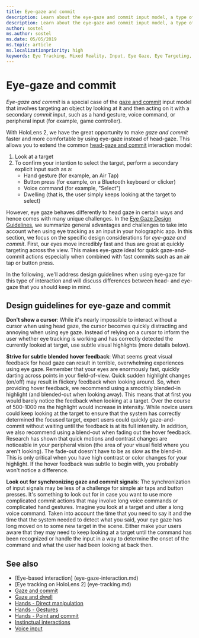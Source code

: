 ```yaml
---
title: Eye-gaze and commit
description: Learn about the eye-gaze and commit input model, a type of gaze and commit in which the gaze is a simple look at an object.
description: Learn about the eye-gaze and commit input model, a type of gaze, and commit in which the gaze is a simple look at an object.
author: sostel
ms.author: sostel
ms.date: 05/05/2019
ms.topic: article
ms.localizationpriority: high
keywords: Eye Tracking, Mixed Reality, Input, Eye Gaze, Eye Targeting, HoloLens 2, Eye-based Selection, mixed reality headset, windows mixed reality headset, virtual reality headset, HoloLens, MRTK, Mixed Reality Toolkit, gaze
---
```


# Eye-gaze and commit

_Eye-gaze and commit_ is a special case of the [gaze and commit](gaze-and-commit.md) input model that involves targeting an object by looking at it and then acting on it with a secondary _commit_ input, such as a hand gesture, voice command, or peripheral input (for example, game controller). 

With HoloLens 2, we have the great opportunity to make _gaze and commit_ faster and more comfortable by using eye-gaze instead of head-gaze. 
This allows you to extend the common [head-gaze and commit](gaze-and-commit.md) interaction model: 
1. Look at a target 
2. To confirm your intention to select the target, perform a secondary explicit input such as a:  
   - Hand gesture (for example, an Air Tap)
   - Button press (for example, on a Bluetooth keyboard or clicker)
   - Voice command (for example, "Select")
   - Dwelling (that is, the user simply keeps looking at the target to select)

However, eye gaze behaves differently to head gaze in certain ways and hence comes with many unique challenges. 
In the [Eye Gaze Design Guidelines](eye-tracking.md), we summarize general advantages and challenges to take into account when using eye tracking as an input in your holographic app. 
In this section, we focus on the specific design considerations for _eye-gaze and commit_.
First, our eyes move incredibly fast and thus are great at quickly targeting across the view. 
This makes eye-gaze ideal for quick gaze-and-commit actions especially when combined with fast commits such as an air tap or button press.
   
In the following, we'll address design guidelines when using eye-gaze for this type of interaction and will discuss differences between head- and eye-gaze that you should keep in mind.

## Design guidelines for eye-gaze and commit

**Don't show a cursor**: 
While it's nearly impossible to interact without a cursor when using head gaze, the cursor becomes quickly distracting and annoying when using eye gaze. 
Instead of relying on a cursor to inform the user whether eye tracking is working and has correctly detected the currently looked at target, use subtle visual highlights (more details below).

**Strive for subtle blended hover feedback**: 
What seems great visual feedback for head gaze can result in terrible, overwhelming experiences using eye gaze. 
Remember that your eyes are enormously fast, quickly darting across points in your field-of-view. 
Quick sudden highlight changes (on/off) may result in flickery feedback when looking around. 
So, when providing hover feedback, we recommend using a smoothly blended-in highlight (and blended-out when looking away). 
This means that at first you would barely notice the feedback when looking at a target. 
Over the course of 500-1000 ms the highlight would increase in intensity. 
While novice users could keep looking at the target to ensure that the system has correctly determined the focused target, expert users could quickly gaze-and-commit without waiting until the feedback is at its full intensity. 
In addition, we also recommend using a blend-out when fading out the hover feedback. 
Research has shown that quick motions and contrast changes are noticeable in your peripheral vision (the area of your visual field where you aren't looking).
The fade-out doesn't have to be as slow as the blend-in. 
This is only critical when you have high contrast or color changes for your highlight. 
If the hover feedback was subtle to begin with, you probably won't notice a difference.

**Look out for synchronizing gaze and commit signals**: 
The synchronization of input signals may be less of a challenge for simple air taps and button presses. 
It's something to look out for in case you want to use more complicated commit actions that may involve long voice commands or complicated hand gestures. 
Imagine you look at a target and utter a long voice command. 
Taken into account the time that you need to say it and the time that the system needed to detect what you said, your eye gaze has long moved on to some new target in the scene. 
Either make your users aware that they may need to keep looking at a target until the command has been recognized or handle the input in a way to determine the onset of the command and what the user had been looking at back then.

## See also
* [Eye-based interaction] (eye-gaze-interaction.md)
* [Eye tracking on HoloLens 2] (eye-tracking.md)
* [Gaze and commit](gaze-and-commit.md)
* [Gaze and dwell](gaze-and-dwell.md)
* [Hands - Direct manipulation](direct-manipulation.md)
* [Hands - Gestures](gaze-and-commit.md#composite-gestures)
* [Hands - Point and commit](point-and-commit.md)
* [Instinctual interactions](interaction-fundamentals.md)
* [Voice input](voice-input.md)
